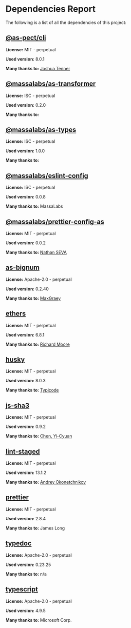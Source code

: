 # Dependencies Report

The following is a list of all the dependencies of this project:
## [@as-pect/cli](git+https://github.com/jtenner/as-pect.git#master)

**License:** MIT - perpetual

**Used version:** 8.0.1

**Many thanks to:** [Joshua Tenner](tenner.joshua@gmail.com)

## [@massalabs/as-transformer](https://registry.npmjs.org/@massalabs/as-transformer/-/as-transformer-0.2.1.tgz)

**License:** ISC - perpetual

**Used version:** 0.2.0

**Many thanks to:** 

## [@massalabs/as-types](https://registry.npmjs.org/@massalabs/as-types/-/as-types-1.1.0.tgz)

**License:** ISC - perpetual

**Used version:** 1.0.0

**Many thanks to:** 

## [@massalabs/eslint-config](git+https://github.com/massalabs/eslint-config.git)

**License:** ISC - perpetual

**Used version:** 0.0.8

**Many thanks to:** MassaLabs

## [@massalabs/prettier-config-as](git+https://github.com/massalabs/prettier-config-as.git)

**License:** MIT - perpetual

**Used version:** 0.0.2

**Many thanks to:** [Nathan SEVA](ns@massa.net)

## [as-bignum](https://github.com/MaxGraey/as-bignum.git)

**License:** Apache-2.0 - perpetual

**Used version:** 0.2.40

**Many thanks to:** [MaxGraey](maxgraey@gmail.com)

## [ethers](git://github.com/ethers-io/ethers.js.git)

**License:** MIT - perpetual

**Used version:** 6.8.1

**Many thanks to:** [Richard Moore](me@ricmoo.com)

## [husky](git+https://github.com/typicode/husky.git)

**License:** MIT - perpetual

**Used version:** 8.0.3

**Many thanks to:** [Typicode](typicode@gmail.com)

## [js-sha3](git+https://github.com/emn178/js-sha3.git)

**License:** MIT - perpetual

**Used version:** 0.9.2

**Many thanks to:** [Chen, Yi-Cyuan](emn178@gmail.com)

## [lint-staged](git+https://github.com/okonet/lint-staged.git)

**License:** MIT - perpetual

**Used version:** 13.1.2

**Many thanks to:** [Andrey Okonetchnikov](andrey@okonet.ru)

## [prettier](git+https://github.com/prettier/prettier.git)

**License:** MIT - perpetual

**Used version:** 2.8.4

**Many thanks to:** James Long

## [typedoc](git://github.com/TypeStrong/TypeDoc.git)

**License:** Apache-2.0 - perpetual

**Used version:** 0.23.25

**Many thanks to:** n/a

## [typescript](git+https://github.com/Microsoft/TypeScript.git)

**License:** Apache-2.0 - perpetual

**Used version:** 4.9.5

**Many thanks to:** Microsoft Corp.


